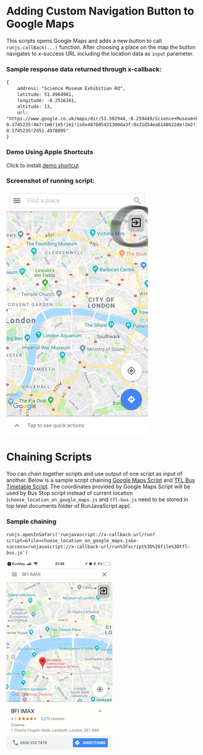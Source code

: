 # Adding Custom Navigation Button to Google Maps
This scripts opens Google Maps and adds a new button to call `runjs.callBack(...)` function. After choosing a place on the map the button navigates to x-success URL including the location data as `input` parameter. 

### Sample response data returned through x-callback:
```
{
    address: "Science Museum Exhibition Rd",
    latitude: 51.4964981,
    longitude: -0.2516161,
    altitude: 13,
    url: "https://www.google.co.uk/maps/dir/51.502944,-0.259449/Science+Museum+Exhibition+Rd/@51.4964981,-0.2516161,13z/data=!3m2!4b1!5s0x4876055ccd3a7de3:0x68cad3184144cba0!4m15!1m6!3m5!1s0x487605431300da3f:0x21d54ea6148622de!2sScience+Museum!8m2!3d51.4978095!4d-0.1745235!4m7!1m0!1m5!1m1!1s0x487605431300da3f:0x21d54ea6148622de!2m2!1d-0.1745235!2d51.4978095"
}
```
### Demo Using Apple Shortcuts
Click to install [demo shortcut](https://www.icloud.com/shortcuts/1767c6323ed24569a0fb45d3e565867a)

### Screenshot of running script:
![Google Maps with custom navigation button](choose_location_on_google_maps.jpg "Sample screenshot")

# Chaining Scripts
You can chain together scripts and use output of one script as input of another. Below is a sample script chaining [Google Maps Script](choose_location_on_google_maps.js) and [TFL Bus Timetable Script](../../tfl/tfl-bus.js). The coordinates provided by Google Maps Script will be used by Bus Stop script instead of current location (`choose_location_on_google_maps.js` and `tfl-bus.js` need to be stored in top level documents folder of RunJavaScript app).

### Sample chaining
```
runjs.openInSafari('runjavascript://x-callback-url/run?script=&file=choose_location_on_google_maps.js&x-success=runjavascript://x-callback-url/run%3Fscript%3D%26file%3Dtfl-bus.js')
```

![Script Chaining Demo](demo.gif)
